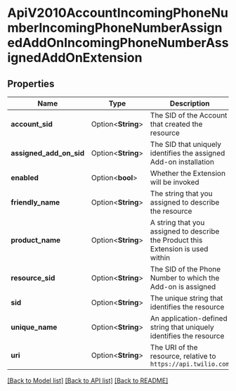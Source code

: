 # ApiV2010AccountIncomingPhoneNumberIncomingPhoneNumberAssignedAddOnIncomingPhoneNumberAssignedAddOnExtension

## Properties

Name | Type | Description | Notes
------------ | ------------- | ------------- | -------------
**account_sid** | Option<**String**> | The SID of the Account that created the resource | [optional]
**assigned_add_on_sid** | Option<**String**> | The SID that uniquely identifies the assigned Add-on installation | [optional]
**enabled** | Option<**bool**> | Whether the Extension will be invoked | [optional]
**friendly_name** | Option<**String**> | The string that you assigned to describe the resource | [optional]
**product_name** | Option<**String**> | A string that you assigned to describe the Product this Extension is used within | [optional]
**resource_sid** | Option<**String**> | The SID of the Phone Number to which the Add-on is assigned | [optional]
**sid** | Option<**String**> | The unique string that identifies the resource | [optional]
**unique_name** | Option<**String**> | An application-defined string that uniquely identifies the resource | [optional]
**uri** | Option<**String**> | The URI of the resource, relative to `https://api.twilio.com` | [optional]

[[Back to Model list]](../README.md#documentation-for-models) [[Back to API list]](../README.md#documentation-for-api-endpoints) [[Back to README]](../README.md)


